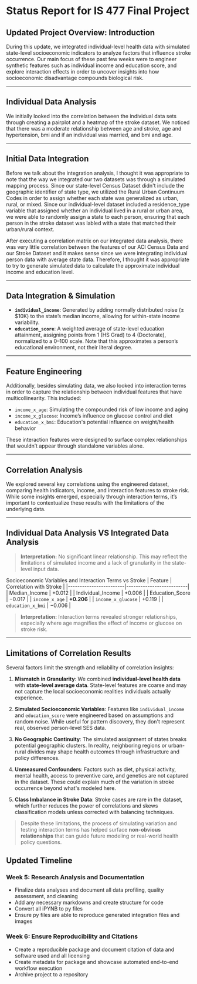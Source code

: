 # Status Report for IS 477 Final Project

## **Updated Project Overview: Introduction**

During this update, we integrated individual-level health data with simulated state-level socioeconomic indicators to analyze factors that influence stroke occurrence. Our main focus of these past few weeks were to engineer synthetic features such as individual income and education score, and explore interaction effects in order to uncover insights into how socioeconomic disadvantage compounds biological risk.

---

## **Individual Data Analysis**

We initially looked into the correlation between the individual data sets through creating a pairplot and a heatmap of the stroke dataset. We noticed that there was a moderate relationship between age and stroke, age and hypertension, bmi and if an individual was married, and bmi and age. 

---

## **Initial Data Integration**

Before we talk about the integration analysis, I thought it was appropriate to note that the way we integrated our two datasets was through a simulated mapping process. Since our state-level Census Dataset didn't include the geographic identifier of state type, we utilized the Rural Urban Continuum Codes in order to assign whether each state was generalized as urban, rural, or mixed. Since our individual-level dataset included a residence_type variable that assigned whether an individual lived in a rural or urban area, we were able to randomly assign a state to each person, ensuring that each person in the stroke dataset was labled with a state that matched their urban/rural context. 

After executing a correlation matrix on our integrated data analysis, there was very little correlation between the features of our ACI Census Data and our Stroke Dataset and it makes sense since we were integrating individual person data with average state data. Therefore, I thought it was appropriate to try to generate simulated data to calculate the approximate individual income and education level. 

---

## **Data Integration & Simulation**

- **`individual_income`**: Generated by adding normally distributed noise (±$10K) to the state’s median income, allowing for within-state income variability.
- **`education_score`**: A weighted average of state-level education attainment, assigning points from 1 (HS Grad) to 4 (Doctorate), normalized to a 0–100 scale. Note that this approximates a person’s educational environment, not their literal degree.

---

## **Feature Engineering**

Additionally, besides simulating data, we also looked into interaction terms in order to capture the relationship between individual features that have multicollinearity. This included:

- `income_x_age`: Simulating the compounded risk of low income and aging
- `income_x_glucose`: Income’s influence on glucose control and diet
- `education_x_bmi`: Education's potential influence on weight/health behavior

These interaction features were designed to surface complex relationships that wouldn’t appear through standalone variables alone.

---

## **Correlation Analysis**

We explored several key correlations using the engineered dataset, comparing health indicators, income, and interaction features to stroke risk. While some insights emerged, especially through interaction terms, it’s important to contextualize these results with the limitations of the underlying data.

---

## **Individual Data Analysis VS Integrated Data Analysis**
> **Interpretation:** No significant linear relationship. This may reflect the limitations of simulated income and a lack of granularity in the state-level input data.

Socioeconomic Variables and Interaction Terms vs Stroke
| Feature                 | Correlation with Stroke |
|------------------------|--------------------------|
| Median_Income          | +0.012                   |
| Individual_Income      | +0.006                   |
| Education_Score        | −0.017                   |
| `income_x_age`         | **+0.206**               |
| `income_x_glucose`     | +0.119                   |
| `education_x_bmi`      | −0.006                   |

> **Interpretation:** Interaction terms revealed stronger relationships, especially where age magnifies the effect of income or glucose on stroke risk.

---

## Limitations of Correlation Results

Several factors limit the strength and reliability of correlation insights:

1. **Mismatch in Granularity**: We combined **individual-level health data** with **state-level average data**. State-level features are coarse and may not capture the local socioeconomic realities individuals actually experience.

2. **Simulated Socioeconomic Variables**: Features like `individual_income` and `education_score` were engineered based on assumptions and random noise. While useful for pattern discovery, they don't represent real, observed person-level SES data.

3. **No Geographic Continuity**: The simulated assignment of states breaks potential geographic clusters. In reality, neighboring regions or urban-rural divides may shape health outcomes through infrastructure and policy differences.

4. **Unmeasured Confounders**: Factors such as diet, physical activity, mental health, access to preventive care, and genetics are not captured in the dataset. These could explain much of the variation in stroke occurrence beyond what's modeled here.

5. **Class Imbalance in Stroke Data**: Stroke cases are rare in the dataset, which further reduces the power of correlations and skews classification models unless corrected with balancing techniques.

> Despite these limitations, the process of simulating variation and testing interaction terms has helped surface **non-obvious relationships** that can guide future modeling or real-world health policy questions.


## **Updated Timeline**

### **Week 5: Research Analysis and Documentation**
- Finalize data analyses and document all data profiling, quality assessment, and cleaning 
- Add any necessary markdowns and create structure for code 
- Convert all iPYNB to py files
- Ensure py files are able to reproduce generated integration files and images 

### **Week 6: Ensure Reproducibility and Citations**
- Create a reproducible package and document citation of data and software used and all licensing 
- Create metadata for package and showcase automated end-to-end workflow execution 
- Archive project to a repository 

